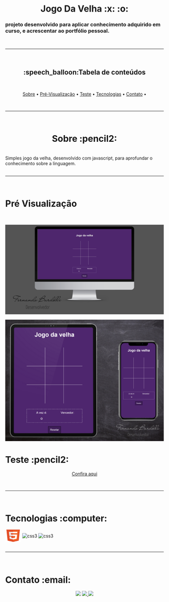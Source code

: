 <h1 align="center">Jogo Da Velha :x: :o:</h1>

<h3>projeto desenvolvido para aplicar conhecimento adquirido em curso, e acrescentar ao portfólio pessoal.</h3>
<br/><hr><br/>

<h2 align="center">:speech_balloon:Tabela de conteúdos</h2>
<br/>
<p align="center">
    <a href="#sobre">Sobre</a> •
    <a href="#preview">Pré-Visualização</a> •
    <a href="#teste">Teste</a> •
    <a href="#tecnologias">Tecnologias</a> •
    <a href="#contato">Contato</a> •
</p>
<br/><hr><br/>
<div id="sobre">
    <h1 align="center">Sobre :pencil2:</h1>
    <br/>
    Simples jogo da velha, desenvolvido com javascript, para aprofundar o conhecimento sobre a linguagem.
</div>
<br/><hr><br/>
<div id="preview">
    <h1>Pré Visualização</h1>
    <br/>
    <p align="center">
    <img src="preview.png" alt="previewdesktop"/>
    </p>
    <p align="center">
    <img src="mobile-view.png" alt="mobileview"/>
    </p>
</div>
<div id="teste">
    <h1>Teste :pencil2:</h1>
    <p align="center"><a href="https://fernandobardelli.github.io/jogodavelha/" target="_blank">Confira aqui</a></p>
</div>
<br/><hr><br/>
<div id="tecnologias">
    <h1>Tecnologias :computer:</h1>
    <img align="center" alt="html5" height="40" width="50" src="https://raw.githubusercontent.com/devicons/devicon/master/icons/html5/html5-original.svg">
    <img align="center" alt="css3" height="40" width="50" src="https://cdn.jsdelivr.net/gh/devicons/devicon/icons/css3/css3-original.svg">
    <img align="center" alt="css3" height="40" width="50" src="https://cdn.jsdelivr.net/gh/devicons/devicon/icons/javascript/javascript-original.svg">
</div>
<br/><hr><br/>
<div id="contato">
    <h1>Contato :email:</h1>
    <p align="center">
    <a href="https://www.linkedin.com/in/fernando-bardelli-a76926238/" target="_blank"><img src="https://img.shields.io/badge/-LinkedIn-%230077B5?style=for-the-badge&logo=linkedin&logoColor=white" target="_blank"></a>
    <a href="mailto:fernandofelipebardelli@gmail.com" target="_blank"><img src="https://img.shields.io/badge/Gmail-D14836?style=for-the-badge&logo=gmail&logoColor=white">
    <a href="https://wa.me/5541997075446" target="_blank"><img src="https://img.shields.io/badge/WhatsApp-25D366?style=for-the-badge&logo=whatsapp&logoColor=white" target="_blank"></a>
    </p>
</div>




